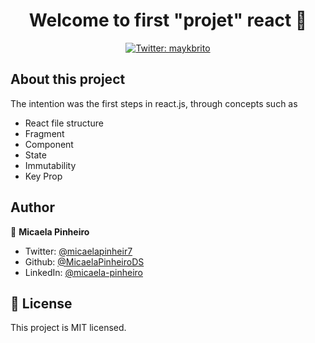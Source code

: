<h1 align="center">Welcome to first "projet" react 👋</h1>
<p align="center">
  <a href="https://twitter.com/micaelapinheir7" target="_blank">
    <img alt="Twitter: maykbrito" src="https://img.shields.io/twitter/follow/micaelapinheir7.svg?style=social" />
  </a>
</p>

## About this project
The intention was the first steps in react.js, through concepts such as
* React file structure
* Fragment
* Component
* State
* Immutability
* Key Prop


## Author

👤 **Micaela Pinheiro**

- Twitter: [@micaelapinheir7](https://twitter.com/micaelapinheir7)
- Github: [@MicaelaPinheiroDS](https://github.com/MicaelaPinheiroDS)
- LinkedIn: [@micaela-pinheiro](https://linkedin.com/in/micaela-pinheiro)


## 📝 License

This project is MIT licensed.

